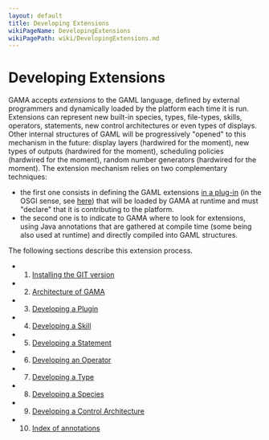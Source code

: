 ```yaml
---
layout: default
title: Developing Extensions
wikiPageName: DevelopingExtensions
wikiPagePath: wiki/DevelopingExtensions.md
---
```

# Developing Extensions



GAMA accepts _extensions_ to the GAML language, defined by external programmers and dynamically loaded by the platform each time it is run. Extensions can represent new built-in species, types, file-types, skills, operators, statements, new control architectures or even types of displays. Other internal structures of GAML will be progressively "opened" to this mechanism in the future: display layers (hardwired for the moment), new types of outputs (hardwired for the moment), scheduling policies (hardwired for the moment), random number generators (hardwired for the moment).
The extension mechanism relies on two complementary techniques:
  * the first one consists in defining the GAML extensions [in a plug-in](DevelopingPlugins) (in the OSGI sense, see [here](http://www.eclipse.org/equinox/)) that will be loaded by GAMA at runtime and must "declare" that it is contributing to the platform.
  * the second one is to indicate to GAMA where to look for extensions, using Java annotations that are gathered at compile time (some being also used at runtime) and directly compiled into GAML structures.

The following sections describe this extension process.

  * 1. [Installing the GIT version](InstallingGitVersion)
  * 2. [Architecture of GAMA](GamaArchitecture)
  * 3. [Developing a Plugin](DevelopingPlugins)
  * 4. [Developing a Skill](DevelopingSkills)
  * 5. [Developing a Statement](DevelopingStatements)
  * 6. [Developing an Operator](DevelopingOperators)
  * 7. [Developing a Type](DevelopingTypes)
  * 8. [Developing a Species](DevelopingSpecies)
  * 9. [Developing a Control Architecture](DevelopingControlArchitectures)
  * 10. [Index of annotations](DevelopingIndexAnnotations)
